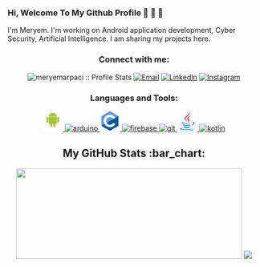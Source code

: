 
### Hi, Welcome To My Github Profile 👋 👋 👋

I'm Meryem. I'm working on Android application development, Cyber Security, Artificial Intelligence. I am sharing my projects here.
<h3 align="center">Connect with me:</h3>

<p align="center">
<img src="https://komarev.com/ghpvc/?username=meryemarpaci&color=green" alt="meryemarpaci :: Profile Stats"></a>
<a href="mailto:meryemarpaci8@gmail.com"><img alt="Email" src="https://img.shields.io/badge/Email-meryemarpaci8@gmail.com-blue?style=flat&logo=gmail"></a>
<a href="https://www.linkedin.com/in/meryemarpaci/" target="_blank"><img alt="LinkedIn" src="https://img.shields.io/badge/LinkedIn-@meryemarpaci-blue?style=flat&logo=linkedin"></a>
<a href="https://www.instagram.com/meryeemarpaci/"><img alt="Instagram" src="https://img.shields.io/badge/Instagram-meryeemarpaci-black?style=flat-square&logo=instagram"></a>
</p>

<h3 align="center">Languages and Tools:</h3>
<p align="center"> <a href="https://developer.android.com" target="_blank"> <img src="https://raw.githubusercontent.com/devicons/devicon/master/icons/android/android-original-wordmark.svg" alt="android" width="40" height="40"/> </a> <a href="https://www.arduino.cc/" target="_blank"> <img src="https://cdn.worldvectorlogo.com/logos/arduino-1.svg" alt="arduino" width="40" height="40"/> </a> <a href="https://www.cprogramming.com/" target="_blank"> <img src="https://raw.githubusercontent.com/devicons/devicon/master/icons/c/c-original.svg" alt="c" width="40" height="40"/> </a> <a href="https://firebase.google.com/" target="_blank"> <img src="https://www.vectorlogo.zone/logos/firebase/firebase-icon.svg" alt="firebase" width="40" height="40"/> </a> <a href="https://git-scm.com/" target="_blank"> <img src="https://www.vectorlogo.zone/logos/git-scm/git-scm-icon.svg" alt="git" width="40" height="40"/> </a> <a href="https://www.java.com" target="_blank"> <img src="https://raw.githubusercontent.com/devicons/devicon/master/icons/java/java-original.svg" alt="java" width="40" height="40"/> </a> <a href="https://kotlinlang.org" target="_blank"> <img src="https://www.vectorlogo.zone/logos/kotlinlang/kotlinlang-icon.svg" alt="kotlin" width="40" height="40"/>   </a> </p>



<h2 align="center">My GitHub Stats :bar_chart:</h2>
<p align="center">
  <img src="https://github-readme-stats.vercel.app/api?username=meryemarpaci&show_icons=true&theme=tokyonight" width="450" height="180">
  <img src="https://github-readme-stats.vercel.app/api/top-langs/?username=meryemarpaci&layout=compact&theme=tokyonight" height="180">
  
</p>
